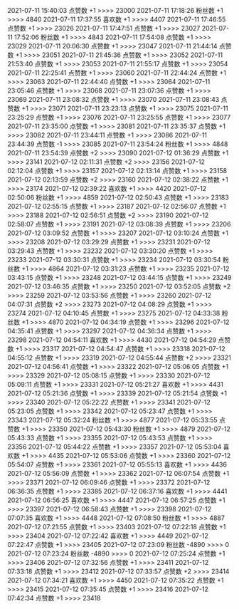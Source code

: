 
2021-07-11  15:40:03   点赞数 +1 >>>> 23000
2021-07-11  17:18:26   粉丝数 +1 >>>> 4840
2021-07-11  17:37:55   喜欢数 +1 >>>> 4407
2021-07-11  17:46:55   点赞数 +1 >>>> 23026
2021-07-11  17:47:51   点赞数 +1 >>>> 23027
2021-07-11  17:52:06   粉丝数 +1 >>>> 4843
2021-07-11  17:54:08   点赞数 +1 >>>> 23029
2021-07-11  20:06:30   点赞数 +1 >>>> 23047
2021-07-11  21:44:14   点赞数 +1 >>>> 23051
2021-07-11  21:45:36   点赞数 +1 >>>> 23052
2021-07-11  21:53:40   点赞数 +1 >>>> 23053
2021-07-11  21:55:17   点赞数 +1 >>>> 23054
2021-07-11  22:25:41   点赞数 +1 >>>> 23060
2021-07-11  22:44:24   点赞数 +1 >>>> 23063
2021-07-11  22:44:40   点赞数 +1 >>>> 23064
2021-07-11  23:05:46   点赞数 +1 >>>> 23068
2021-07-11  23:07:36   点赞数 +1 >>>> 23069
2021-07-11  23:08:32   点赞数 +1 >>>> 23070
2021-07-11  23:08:43   点赞数 +1 >>>> 23071
2021-07-11  23:23:13   点赞数 +1 >>>> 23075
2021-07-11  23:25:29   点赞数 +1 >>>> 23076
2021-07-11  23:25:55   点赞数 +1 >>>> 23077
2021-07-11  23:35:00   点赞数 +1 >>>> 23081
2021-07-11  23:35:37   点赞数 +1 >>>> 23082
2021-07-11  23:44:11   点赞数 +1 >>>> 23086
2021-07-11  23:44:39   点赞数 -1 >>>> 23085
2021-07-11  23:54:24   粉丝数 +1 >>>> 4848
2021-07-11  23:54:39   点赞数 +2 >>>> 23090
2021-07-12  01:36:29   点赞数 +1 >>>> 23141
2021-07-12  02:11:31   点赞数 +2 >>>> 23156
2021-07-12  02:12:04   点赞数 +1 >>>> 23157
2021-07-12  02:13:14   点赞数 +1 >>>> 23158
2021-07-12  02:13:59   点赞数 +2 >>>> 23160
2021-07-12  02:38:22   点赞数 +1 >>>> 23174
2021-07-12  02:39:22   喜欢数 +1 >>>> 4420
2021-07-12  02:50:06   粉丝数 +1 >>>> 4859
2021-07-12  02:50:43   点赞数 +1 >>>> 23183
2021-07-12  02:55:15   点赞数 +1 >>>> 23187
2021-07-12  02:56:07   点赞数 +1 >>>> 23188
2021-07-12  02:56:51   点赞数 +2 >>>> 23190
2021-07-12  02:58:07   点赞数 +1 >>>> 23191
2021-07-12  03:08:39   点赞数 +1 >>>> 23206
2021-07-12  03:09:52   点赞数 +1 >>>> 23207
2021-07-12  03:10:24   点赞数 +1 >>>> 23208
2021-07-12  03:29:29   点赞数 +1 >>>> 23231
2021-07-12  03:29:43   点赞数 +1 >>>> 23232
2021-07-12  03:30:20   点赞数 +1 >>>> 23233
2021-07-12  03:30:31   点赞数 +1 >>>> 23234
2021-07-12  03:30:54   粉丝数 +1 >>>> 4864
2021-07-12  03:31:23   点赞数 +1 >>>> 23235
2021-07-12  03:43:15   点赞数 +1 >>>> 23248
2021-07-12  03:44:15   点赞数 +1 >>>> 23249
2021-07-12  03:46:35   点赞数 +1 >>>> 23250
2021-07-12  03:52:05   点赞数 +2 >>>> 23259
2021-07-12  03:53:56   点赞数 +1 >>>> 23260
2021-07-12  04:07:31   点赞数 +2 >>>> 23273
2021-07-12  04:08:29   点赞数 +1 >>>> 23274
2021-07-12  04:10:45   点赞数 +1 >>>> 23275
2021-07-12  04:33:38   粉丝数 +1 >>>> 4870
2021-07-12  04:34:19   点赞数 +1 >>>> 23296
2021-07-12  04:35:41   点赞数 +1 >>>> 23297
2021-07-12  04:36:34   点赞数 +1 >>>> 23298
2021-07-12  04:54:11   喜欢数 +1 >>>> 4430
2021-07-12  04:54:29   点赞数 +1 >>>> 23317
2021-07-12  04:54:47   点赞数 +1 >>>> 23318
2021-07-12  04:55:12   点赞数 +1 >>>> 23319
2021-07-12  04:55:44   点赞数 +2 >>>> 23321
2021-07-12  04:56:41   点赞数 +1 >>>> 23322
2021-07-12  05:06:05   点赞数 +1 >>>> 23329
2021-07-12  05:08:15   点赞数 +1 >>>> 23330
2021-07-12  05:09:11   点赞数 +1 >>>> 23331
2021-07-12  05:21:27   喜欢数 +1 >>>> 4431
2021-07-12  05:21:36   点赞数 +1 >>>> 23339
2021-07-12  05:21:54   点赞数 +1 >>>> 23340
2021-07-12  05:22:22   点赞数 +1 >>>> 23341
2021-07-12  05:23:05   点赞数 +1 >>>> 23342
2021-07-12  05:23:47   点赞数 +1 >>>> 23343
2021-07-12  05:32:24   粉丝数 +1 >>>> 4877
2021-07-12  05:33:55   点赞数 +1 >>>> 23350
2021-07-12  05:43:30   粉丝数 +1 >>>> 4879
2021-07-12  05:43:33   点赞数 +1 >>>> 23355
2021-07-12  05:43:53   点赞数 +1 >>>> 23356
2021-07-12  05:44:22   点赞数 +1 >>>> 23357
2021-07-12  05:53:04   喜欢数 +1 >>>> 4435
2021-07-12  05:53:06   点赞数 +1 >>>> 23360
2021-07-12  05:54:07   点赞数 +1 >>>> 23361
2021-07-12  05:55:13   喜欢数 +1 >>>> 4436
2021-07-12  05:56:09   点赞数 +1 >>>> 23362
2021-07-12  06:07:54   点赞数 +1 >>>> 23371
2021-07-12  06:09:46   点赞数 +1 >>>> 23372
2021-07-12  06:36:35   点赞数 +1 >>>> 23385
2021-07-12  06:37:16   喜欢数 +1 >>>> 4441
2021-07-12  06:56:25   喜欢数 +1 >>>> 4447
2021-07-12  06:57:25   点赞数 +1 >>>> 23397
2021-07-12  06:58:43   点赞数 +1 >>>> 23398
2021-07-12  07:07:35   喜欢数 +1 >>>> 4448
2021-07-12  07:08:50   粉丝数 +1 >>>> 4887
2021-07-12  07:21:55   点赞数 +1 >>>> 23403
2021-07-12  07:22:18   点赞数 +1 >>>> 23404
2021-07-12  07:22:42   喜欢数 +1 >>>> 4449
2021-07-12  07:22:47   点赞数 +1 >>>> 23405
2021-07-12  07:23:09   粉丝数 -4890 >>>> 0
2021-07-12  07:23:24   粉丝数 -4890 >>>> 0
2021-07-12  07:25:24   点赞数 +1 >>>> 23406
2021-07-12  07:32:56   点赞数 +1 >>>> 23411
2021-07-12  07:33:18   点赞数 +1 >>>> 23412
2021-07-12  07:33:57   点赞数 +2 >>>> 23414
2021-07-12  07:34:21   喜欢数 +1 >>>> 4450
2021-07-12  07:35:22   点赞数 +1 >>>> 23415
2021-07-12  07:35:45   点赞数 +1 >>>> 23416
2021-07-12  07:42:34   点赞数 +1 >>>> 23418
